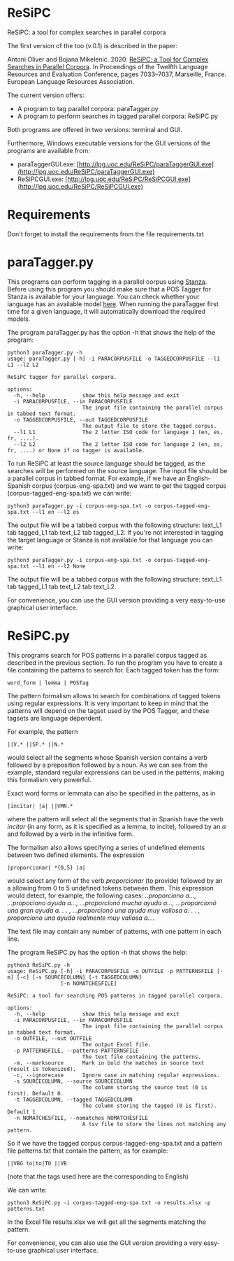 # ReSiPC
ReSiPC: a tool for complex searches in parallel corpora

The first version of the too (v.0.1) is described in the paper:

Antoni Oliver and Bojana Mikelenić. 2020. [ReSiPC: a Tool for Complex Searches in Parallel Corpora](https://aclanthology.org/2020.lrec-1.869/). In Proceedings of the Twelfth Language Resources and Evaluation Conference, pages 7033–7037, Marseille, France. European Language Resources Association.

The current version offers:

* A program to tag parallel corpora: paraTagger.py
* A program to perform searches in tagged parallel corpora: ReSiPC.py

Both programs are offered in two versions: terminal and GUI.

Furthermore, Windows executable versions for the GUI versions of the programs are available from:

* paraTaggerGUI.exe: [http://lpg.uoc.edu/ReSiPC/paraTaggerGUI.exe](http://lpg.uoc.edu/ReSiPC/paraTaggerGUI.exe)
* ReSiPCGUI.exe: [http://lpg.uoc.edu/ReSiPC/ReSiPCGUI.exe](http://lpg.uoc.edu/ReSiPC/ReSiPCGUI.exe)

# Requirements

Don't forget to install the requirements from the file requirements.txt

# paraTagger.py

This programs can perform tagging in a parallel corpus using [Stanza](https://stanfordnlp.github.io/stanza/). Before using this program you should make sure that a POS Tagger for Stanza is available for your language. You can check whether your language has an available model [here](https://stanfordnlp.github.io/stanza/performance.html). When running the paraTagger first time for a given language, it will automatically download the required models.

The program paraTagger.py has the option -h that shows the help of the program:

```
python3 paraTagger.py -h
usage: paraTagger.py [-h] -i PARACORPUSFILE -o TAGGEDCORPUSFILE --l1 L1 --l2 L2

ReSiPC tagger for parallel corpora.

options:
  -h, --help            show this help message and exit
  -i PARACORPUSFILE, --in PARACORPUSFILE
                        The input file containing the parallel corpus in tabbed text format.
  -o TAGGEDCORPUSFILE, --out TAGGEDCORPUSFILE
                        The output file to store the tagged corpus.
  --l1 L1               The 2 letter ISO code for language 1 (en, es, fr, ....).
  --l2 L2               The 2 letter ISO code for language 2 (en, es, fr, ....) or None if no tagger is available.
  ```

To run ReSiPC at least the source language should be tagged, as the searches will be performed on the source language. The input file should be a parallel corpus in tabbed format. For example, if we have an English-Spanish corpus (corpus-eng-spa.txt) and we want to get the tagged corpus (corpus-tagged-eng-spa.txt) we can write:

`python3 paraTagger.py -i corpus-eng-spa.txt -o corpus-tagged-eng-spa.txt --l1 en --l2 es`

The output file will be a tabbed corpus with the following structure: text_L1 tab tagged_L1 tab text_L2 tab tagged_L2. If you're not interested in tagging the target language or Stanza is not available for that language you can write:

`python3 paraTagger.py -i corpus-eng-spa.txt -o corpus-tagged-eng-spa.txt --l1 en --l2 None`

The output file will be a tabbed corpus with the following structure: text_L1 tab tagged_L1 tab text_L2 tab text_L2.

For convenience, you can use the GUI version providing a very easy-to-use graphical user interface.

# ReSiPC.py

This programs search for POS patterns in a parallel corpus tagged as described in the previous section. To run the program you have to create a file containing the patterns to search for. Each tagged token has the form:

`word_form | lemma | POSTag`

The pattern formalism allows to search for combinations of tagged tokens using regular expressions. It is very important to keep in mind that the patterns will depend on the tagset used by the POS Tagger, and these tagsets are language dependent.

For example, the pattern 

`||V.* ||SP.* ||N.*`

would select all the segments whose Spanish version contains a verb followed by a preposition followed by a noun. As we can see from the example, standard regular expressions can be used in the patterns, making this formalism very powerful.

Exact word forms or lemmata can also be specified in the patterns, as in 

`|incitar| |a| ||VMN.*`

where the pattern will select all the segments that in Spanish have the verb *incitar* (in any form, as it is specified as a lemma, to incite), followed by an *a* and followed by a verb in the infinitive form.

The formalism also allows specifying a series of undefined elements between two defined elements. The expression

`|proporcionar| *{0,5} |a|`

would select any form of the verb *proporcionar* (to provide) followed by an a allowing from 0 to 5 undefined tokens between them. This expression would detect, for example, the following cases: *..proporciono a..., ...propociono ayuda a..., ...proporcionó mucha ayuda a..., ...proporcionó una gran ayuda a. . . , ...proporcionó una ayuda muy valiosa a. . . , proporciono una ayuda realmente muy valiosa a....*

The text file may contain any number of patterns, with one pattern in each line.

The program ReSiPC.py has the option -h that shows the help:

```
python3 ReSiPC.py -h
usage: ReSiPC.py [-h] -i PARACORPUSFILE -o OUTFILE -p PATTERNSFILE [-m] [-c] [-s SOURCECOLUMN] [-t TAGGEDCOLUMN]
                 [-n NOMATCHESFILE]

ReSiPC: a tool for searching POS patterns in tagged parallel corpora.

options:
  -h, --help            show this help message and exit
  -i PARACORPUSFILE, --in PARACORPUSFILE
                        The input file containing the parallel corpus in tabbed text format.
  -o OUTFILE, --out OUTFILE
                        The output Excel file.
  -p PATTERNSFILE, --patterns PATTERNSFILE
                        The text file containing the patterns.
  -m, --marksource      Mark in bold the matches in source text (result is tokenized).
  -c, --ignorecase      Ignore case in matching regular expressions.
  -s SOURCECOLUMN, --source SOURCECOLUMN
                        The column storing the source text (0 is first). Default 0.
  -t TAGGEDCOLUMN, --tagged TAGGEDCOLUMN
                        The column storing the tagged (0 is first). Default 1
  -n NOMATCHESFILE, --nomatches NOMATCHESFILE
                        A tsv file to store the lines not matching any pattern.
```

So if we have the tagged corpus corpus-tagged-eng-spa.txt and a pattern file patterns.txt that contain the pattern, as for example:

`||VBG to|to|TO ||VB`

(note that the tags used here are the corresponding to English)

We can write:

`python3 ReSiPC.py -i corpus-tagged-eng-spa.txt -o results.xlsx -p patterns.txt`

In the Excel file results.xlsx we will get all the segments matching the pattern.

For convenience, you can also use the GUI version providing a very easy-to-use graphical user interface.




